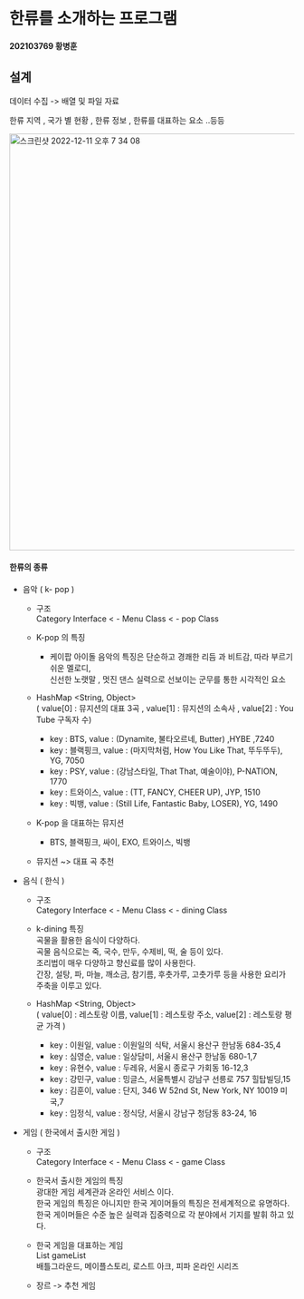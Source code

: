 
# 한류를 소개하는 프로그램
#### 202103769 황병훈 

## 설계 
데이터 수집 -> 배열 및 파일 자료

한류 지역 , 국가 별 현황 , 한류 정보 , 한류를 대표하는 요소 ..등등

<img width="735" alt="스크린샷 2022-12-11 오후 7 34 08" src="https://user-images.githubusercontent.com/96881651/206898750-248eb003-0f6c-4734-9e62-e97cedcf4a7c.png">


#### 한류의 종류 

+ 음악 ( k- pop )
    + 구조  
        Category Interface < - Menu Class  < - pop Class <br>
    + K-pop 의 특징 
    
      + 케이팝 아이돌 음악의 특징은 단순하고 경쾌한 리듬 과 비트감, 따라 부르기 쉬운 멜로디,<br>
      신선한 노랫말 , 멋진 댄스 실력으로 선보이는 군무를 통한 시각적인 요소 <br>
      
    +  HashMap <String, Object>  
    ( value[0] : 뮤지션의 대표 3곡 , value[1] : 뮤지션의 소속사 , value[2] : You Tube 구독자 수)  
        + key : BTS, value : (Dynamite, 불타오르네, Butter) ,HYBE ,7240 
        + key : 블랙핑크, value : (마지막처럼, How You Like That, 뚜두뚜두), YG, 7050
        + key : PSY, value : (강남스타일, That That, 예술이야), P-NATION, 1770
        + key : 트와이스, value : (TT, FANCY, CHEER UP), JYP, 1510
        + key : 빅뱅, value : (Still Life, Fantastic Baby, LOSER), YG, 1490

        
    + K-pop 을 대표하는 뮤지션
      + BTS, 블랙핑크, 싸이, EXO, 트와이스, 빅뱅

    + 뮤지션 ~> 대표 곡 추천 


+ 음식 ( 한식 )

    + 구조  
        Category Interface < - Menu Class  < - dining Class
        
    +  k-dining 특징  
       곡물을 활용한 음식이 다양하다.<br>
       곡물 음식으로는 죽, 국수, 만두, 수제비, 떡, 술 등이 있다.<br>
       조리법이 매우 다양하고 향신료를 많이 사용한다.<br>
       간장, 설탕, 파, 마늘, 깨소금, 참기름, 후춧가루, 고춧가루 등을 사용한 요리가 주축을 이루고 있다. <br>
   
    +  HashMap <String, Object>  
    ( value[0] : 레스토랑 이름, value[1] : 레스토랑 주소, value[2] : 레스토랑 평균 가격 )  
        + key : 이원일, value : 이원일의 식탁, 서울시 용산구 한남동 684-35,4
        + key : 심영순, value : 일상담미, 서울시 용산구 한남동 680-1,7
        + key : 유현수, value : 두레유, 서울시 종로구 가회동 16-12,3
        + key : 강민구, value : 밍글스, 서울특별시 강남구 선릉로 757 힐탑빌딩,15
        + key : 김훈이, value : 단지, 346 W 52nd St, New York, NY 10019 미국,7
        + key : 임정식, value : 정식당, 서울시 강남구 청담동 83-24, 16

+ 게임 ( 한국에서 출시한 게임 )  

    + 구조  
        Category Interface < - Menu Class  < - game Class  
        
    + 한국서 출시한 게임의 특징  
        광대한 게임 세계관과 온라인 서비스 이다.<br>
		한국 게임의 특징은 아니지만 한국 게이머들의 특징은 전세계적으로 유명하다.<br>
		한국 게이머들은 수준 높은 실력과 집중력으로 각 분야에서 기지를 발휘 하고 있다.<br>
        
    + 한국 게임을 대표하는 게임  
        List<String> gameList  
        배틀그라운드, 메이플스토리, 로스트 아크, 피파 온라인 시리즈  
    + 장르 -> 추천 게임  



